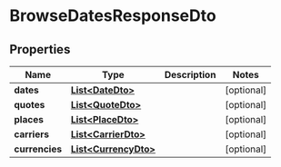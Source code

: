 
# BrowseDatesResponseDto

## Properties
Name | Type | Description | Notes
------------ | ------------- | ------------- | -------------
**dates** | [**List&lt;DateDto&gt;**](DateDto.md) |  |  [optional]
**quotes** | [**List&lt;QuoteDto&gt;**](QuoteDto.md) |  |  [optional]
**places** | [**List&lt;PlaceDto&gt;**](PlaceDto.md) |  |  [optional]
**carriers** | [**List&lt;CarrierDto&gt;**](CarrierDto.md) |  |  [optional]
**currencies** | [**List&lt;CurrencyDto&gt;**](CurrencyDto.md) |  |  [optional]



